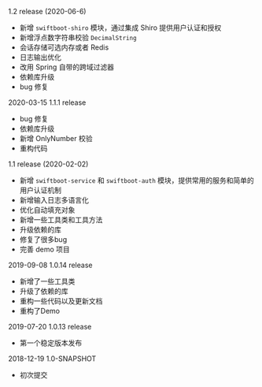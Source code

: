 1.2 release (2020-06-6)
* 新增 `swiftboot-shiro` 模块，通过集成 Shiro 提供用户认证和授权
* 新增浮点数字符串校验 `DecimalString`
* 会话存储可选内存或者 Redis
* 日志输出优化
* 改用 Spring 自带的跨域过滤器
* 依赖库升级
* bug 修复

2020-03-15 1.1.1 release
* bug 修复
* 依赖库升级
* 新增 OnlyNumber 校验
* 重构代码

1.1 release (2020-02-02) 
* 新增 `swiftboot-service` 和 `swiftboot-auth` 模块，提供常用的服务和简单的用户认证机制
* 新增输入日志多语言化
* 优化自动填充对象
* 新增一些工具类和工具方法
* 升级依赖的库
* 修复了很多bug
* 完善 demo 项目

2019-09-08 1.0.14 release
* 新增了一些工具类
* 升级了依赖的库
* 重构一些代码以及更新文档
* 重构了Demo

2019-07-20 1.0.13 release
* 第一个稳定版本发布

2018-12-19 1.0-SNAPSHOT
* 初次提交